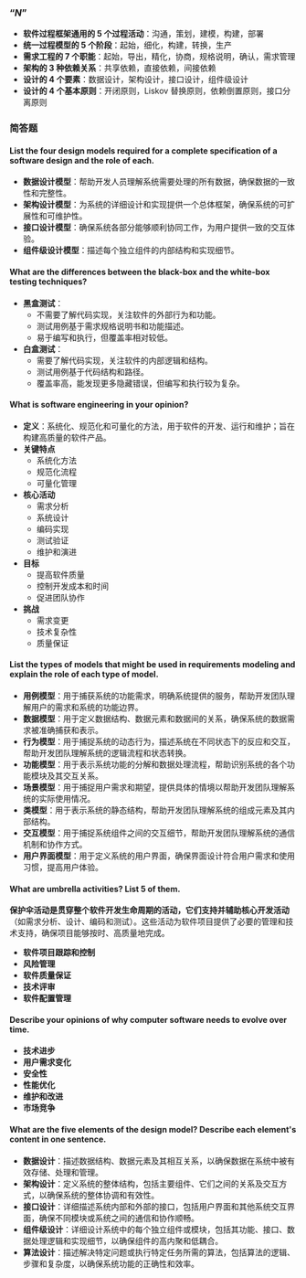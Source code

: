 ### “$N$”

- **软件过程框架通用的 5 个过程活动**：沟通，策划，建模，构建，部署
- **统一过程模型的 5 个阶段**：起始，细化，构建，转换，生产
- **需求工程的 7 个职能**：起始，导出，精化，协商，规格说明，确认，需求管理
- **架构的 3 种依赖关系**：共享依赖，直接依赖，间接依赖
- **设计的 4 个要素**：数据设计，架构设计，接口设计，组件级设计
- **设计的 4 个基本原则**：开闭原则，Liskov 替换原则，依赖倒置原则，接口分离原则

### 简答题

#### List the four design models required for a complete specification of a software design and the role of each.

- **数据设计模型**：帮助开发人员理解系统需要处理的所有数据，确保数据的一致性和完整性。
- **架构设计模型**：为系统的详细设计和实现提供一个总体框架，确保系统的可扩展性和可维护性。
- **接口设计模型**：确保系统各部分能够顺利协同工作，为用户提供一致的交互体验。
- **组件级设计模型**：描述每个独立组件的内部结构和实现细节。

#### What are the differences between the black-box and the white-box testing techniques?

- **黑盒测试**：
	- 不需要了解代码实现，关注软件的外部行为和功能。
	- 测试用例基于需求规格说明书和功能描述。
	- 易于编写和执行，但覆盖率相对较低。
- **白盒测试**：
	- 需要了解代码实现，关注软件的内部逻辑和结构。
	- 测试用例基于代码结构和路径。
	- 覆盖率高，能发现更多隐藏错误，但编写和执行较为复杂。

#### What is software engineering in your opinion?

- **定义**：系统化、规范化和可量化的方法，用于软件的开发、运行和维护；旨在构建高质量的软件产品。
- **关键特点**
	- 系统化方法
	- 规范化流程
	- 可量化管理
- **核心活动**
	- 需求分析
	- 系统设计
	- 编码实现
	- 测试验证
	- 维护和演进
- **目标**
	- 提高软件质量
	- 控制开发成本和时间
	- 促进团队协作
- **挑战**
	- 需求变更
	- 技术复杂性
	- 质量保证

#### List the types of models that might be used in requirements modeling and explain the role of each type of model.

- **用例模型**：用于捕获系统的功能需求，明确系统提供的服务，帮助开发团队理解用户的需求和系统的功能边界。
- **数据模型**：用于定义数据结构、数据元素和数据间的关系，确保系统的数据需求被准确捕获和表示。
- **行为模型**：用于捕捉系统的动态行为，描述系统在不同状态下的反应和交互，帮助开发团队理解系统的逻辑流程和状态转换。
- **功能模型**：用于表示系统功能的分解和数据处理流程，帮助识别系统的各个功能模块及其交互关系。
- **场景模型**：用于捕捉用户需求和期望，提供具体的情境以帮助开发团队理解系统的实际使用情况。
- **类模型**：用于表示系统的静态结构，帮助开发团队理解系统的组成元素及其内部结构。
- **交互模型**：用于捕捉系统组件之间的交互细节，帮助开发团队理解系统的通信机制和协作方式。
- **用户界面模型**：用于定义系统的用户界面，确保界面设计符合用户需求和使用习惯，提高用户体验。

#### What are umbrella activities? List 5 of them.

**保护伞活动是贯穿整个软件开发生命周期的活动，它们支持并辅助核心开发活动**（如需求分析、设计、编码和测试）。这些活动为软件项目提供了必要的管理和技术支持，确保项目能够按时、高质量地完成。

- **软件项目跟踪和控制**
- **风险管理**
- **软件质量保证**
- **技术评审**
- **软件配置管理**

#### Describe your opinions of why computer software needs to evolve over time.

- **技术进步**
- **用户需求变化**
- **安全性**
- **性能优化**
- **维护和改进**
- **市场竞争**

#### What are the five elements of the design model? Describe each element's content in one sentence.

- **数据设计**：描述数据结构、数据元素及其相互关系，以确保数据在系统中被有效存储、处理和管理。
- **架构设计**：定义系统的整体结构，包括主要组件、它们之间的关系及交互方式，以确保系统的整体协调和有效性。
- **接口设计**：详细描述系统内部和外部的接口，包括用户界面和其他系统交互界面，确保不同模块或系统之间的通信和协作顺畅。
- **组件级设计**：详细设计系统中的每个独立组件或模块，包括其功能、接口、数据处理逻辑和实现细节，以确保组件的高内聚和低耦合。
- **算法设计**：描述解决特定问题或执行特定任务所需的算法，包括算法的逻辑、步骤和复杂度，以确保系统功能的正确性和效率。